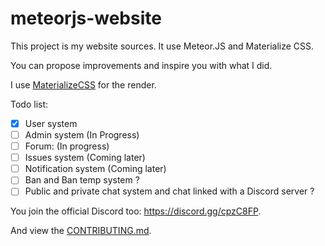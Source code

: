 # meteorjs-website
This project is my website sources. It use Meteor.JS and Materialize CSS.

You can propose improvements and inspire you with what I did.

I use [MaterializeCSS](http://materializecss.com) for the render.

Todo list:
- [x] User system
- [ ] Admin system (In Progress)
- [ ] Forum: (In progress)
- [ ] Issues system (Coming later)
- [ ] Notification system (Coming later)
- [ ] Ban and Ban temp system ?
- [ ] Public and private chat system and chat linked with a Discord server ?

You join the official Discord too: https://discord.gg/cpzC8FP.

And view the [CONTRIBUTING.md](https://github.com/Bricklou/meteor-website/blob/master/CONTRIBUTING.md).
